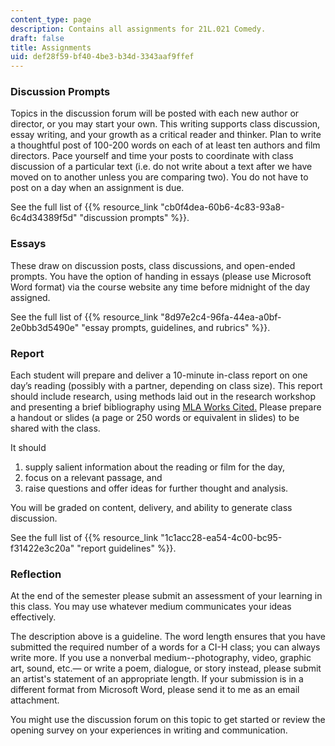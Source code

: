 ```yaml
---
content_type: page
description: Contains all assignments for 21L.021 Comedy.
draft: false
title: Assignments
uid: def28f59-bf40-4be3-b34d-3343aaf9ffef
---
```

### Discussion Prompts

Topics in the discussion forum will be posted with each new author or director, or you may start your own. This writing supports class discussion, essay writing, and your growth as a critical reader and thinker. Plan to write a thoughtful post of 100-200 words on each of at least ten authors and film directors. Pace yourself and time your posts to coordinate with class discussion of a particular text (i.e. do not write about a text after we have moved on to another unless you are comparing two). You do not have to post on a day when an assignment is due.

See the full list of {{% resource_link "cb0f4dea-60b6-4c83-93a8-6c4d34389f5d" "discussion prompts" %}}.

### Essays

These draw on discussion posts, class discussions, and open-ended prompts. You have the option of handing in essays (please use Microsoft Word format) via the course website any time before midnight of the day assigned.

See the full list of {{% resource_link "8d97e2c4-96fa-44ea-a0bf-2e0bb3d5490e" "essay prompts, guidelines, and rubrics" %}}.

### Report

Each student will prepare and deliver a 10-minute in-class report on one day’s reading (possibly with a partner, depending on class size). This report should include research, using methods laid out in the research workshop and presenting a brief bibliography using [MLA Works Cited](https://owl.purdue.edu/owl/research_and_citation/mla_style/mla_formatting_and_style_guide/mla_formatting_and_style_guide.html)[.](https://owl.purdue.edu/owl/research_and_citation/mla_style/mla_formatting_and_style_guide/mla_works_cited_page_basic_format.html) Please prepare a handout or slides (a page or 250 words or equivalent in slides) to be shared with the class. 

It should

1. supply salient information about the reading or film for the day, 
2. focus on a relevant passage, and 
3. raise questions and offer ideas for further thought and analysis. 

You will be graded on content, delivery, and ability to generate class discussion.

See the full list of {{% resource_link "1c1acc28-ea54-4c00-bc95-f31422e3c20a" "report guidelines" %}}.

### Reflection

At the end of the semester please submit an assessment of your learning in this class. You may use whatever medium communicates your ideas effectively.

The description above is a guideline. The word length ensures that you have submitted the required number of a words for a CI-H class; you can always write more. If you use a nonverbal medium--photography, video, graphic art, sound, etc.— or write a poem, dialogue, or story instead, please submit an artist's statement of an appropriate length. If your submission is in a different format from Microsoft Word, please send it to me as an email attachment.

You might use the discussion forum on this topic to get started or review the opening survey on your experiences in writing and communication.